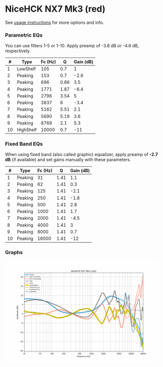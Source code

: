 # NiceHCK NX7 Mk3 (red)
See [usage instructions](https://github.com/jaakkopasanen/AutoEq#usage) for more options and info.

### Parametric EQs
You can use filters 1-5 or 1-10. Apply preamp of -3.8 dB or -4.6 dB, respectively.

|   # | Type      |   Fc (Hz) |    Q |   Gain (dB) |
|-----|-----------|-----------|------|-------------|
|   1 | LowShelf  |       105 | 0.7  |         1   |
|   2 | Peaking   |       153 | 0.7  |        -2.6 |
|   3 | Peaking   |       696 | 0.86 |         3.5 |
|   4 | Peaking   |      1771 | 1.87 |        -6.4 |
|   5 | Peaking   |      2796 | 3.54 |         5   |
|   6 | Peaking   |      3837 | 6    |        -3.4 |
|   7 | Peaking   |      5162 | 5.51 |         2.1 |
|   8 | Peaking   |      5690 | 5.19 |         3.6 |
|   9 | Peaking   |      8769 | 2.1  |         5.3 |
|  10 | HighShelf |     10000 | 0.7  |       -11   |

### Fixed Band EQs
When using fixed band (also called graphic) equalizer, apply preamp of **-2.7 dB** (if available) and set gains manually with these parameters.

|   # | Type    |   Fc (Hz) |    Q |   Gain (dB) |
|-----|---------|-----------|------|-------------|
|   1 | Peaking |        31 | 1.41 |         1.1 |
|   2 | Peaking |        62 | 1.41 |         0.3 |
|   3 | Peaking |       125 | 1.41 |        -2.1 |
|   4 | Peaking |       250 | 1.41 |        -1.8 |
|   5 | Peaking |       500 | 1.41 |         2.8 |
|   6 | Peaking |      1000 | 1.41 |         1.7 |
|   7 | Peaking |      2000 | 1.41 |        -4.5 |
|   8 | Peaking |      4000 | 1.41 |         3   |
|   9 | Peaking |      8000 | 1.41 |         0.7 |
|  10 | Peaking |     16000 | 1.41 |       -12   |

### Graphs
![](./NiceHCK%20NX7%20Mk3%20(red).png)
